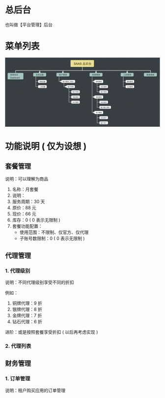 # 总后台

也叫做【平台管理】后台

# 菜单列表

![](../../doc/admin/images/SAAS总后台菜单.png)

# 功能说明 ( 仅为设想 )

## 套餐管理

说明：可以理解为商品

1. 名称：月套餐
2. 说明：
3. 服务周期：30 天
4. 原价：88 元
5. 现价：66 元
6. 库存：0 ( 0 表示无限制 )
7. 套餐功能配置：
    - 使用范围：不限制、仅官方、仅代理
    - 子账号数限制：0 ( 0 表示无限制 )

## 代理管理

### 1. 代理级别

说明：不同代理级别享受不同的折扣

例如：
1. 铜牌代理：9 折
2. 银牌代理：8 折
3. 金牌代理：7 折
4. 钻石代理：6 折

进阶：或是按照套餐享受折扣 ( 以后再考虑实现 )

### 2. 代理列表

## 财务管理

### 1. 订单管理

说明：租户购买应用的订单管理
